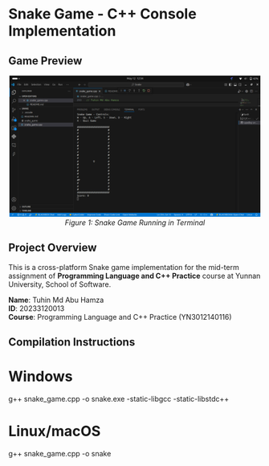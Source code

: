 # Snake Game - C++ Console Implementation

## Game Preview
<p align="center">
  <img src="./screenshot.png" alt="Snake Game Screenshot" width="500">
  <br>
  <em>Figure 1: Snake Game Running in Terminal</em>
</p>

## Project Overview
This is a cross-platform Snake game implementation for the mid-term assignment of **Programming Language and C++ Practice** course at Yunnan University, School of Software.

**Name**: Tuhin Md Abu Hamza  
**ID**: 20233120013  
**Course**: Programming Language and C++ Practice (YN3012140116)


## Compilation Instructions

# Windows
g++ snake_game.cpp -o snake.exe -static-libgcc -static-libstdc++

# Linux/macOS
g++ snake_game.cpp -o snake